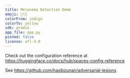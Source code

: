 ```yaml
---
title: Melanoma Detection Demo
emoji: 👩‍⚕️🤒
colorFrom: indigo
colorTo: yellow
sdk: gradio
app_file: app.py
pinned: false
license: afl-3.0
---
```


Check out the configuration reference at https://huggingface.co/docs/hub/spaces-config-reference

See https://github.com/hasibzunair/adversarial-lesions
